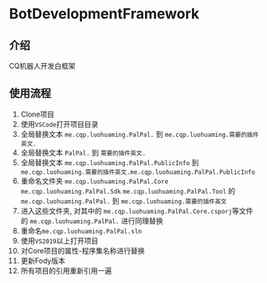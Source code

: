 # BotDevelopmentFramework

## 介绍
CQ机器人开发白框架

## 使用流程
1. Clone项目
2. 使用`VSCode`打开项目目录
3. 全局替换文本 `me.cqp.luohuaming.PalPal.` 到 `me.cqp.luohuaming.需要的插件英文.`
4. 全局替换文本 `PalPal.` 到 `需要的插件英文.`
4. 全局替换文本 `me.cqp.luohuaming.PalPal.PublicInfo` 到 `me.cqp.luohuaming.需要的插件英文.me.cqp.luohuaming.PalPal.PublicInfo`
5. 重命名文件夹 `me.cqp.luohuaming.PalPal.Core` `me.cqp.luohuaming.PalPal.Sdk` `me.cqp.luohuaming.PalPal.Tool` 的 `me.cqp.luohuaming.PalPal.` 到 `me.cqp.luohuaming.需要的插件英文`
6. 进入这些文件夹, 对其中的 `me.cqp.luohuaming.PalPal.Core.csporj`等文件 的 `me.cqp.luohuaming.PalPal.` 进行同理替换
6. 重命名`me.cqp.luohuaming.PalPal.sln`
7. 使用`VS2019`以上打开项目
8. 对Core项目的属性-程序集名称进行替换
8. 更新Fody版本
8. 所有项目的引用重新引用一遍